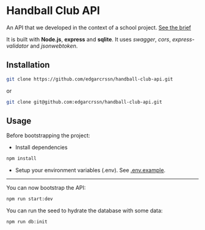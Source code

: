 # Handball Club API

An API that we developed in the context of a school project. [See the brief](brief-hcc.pdf)

It is built with **Node.js**, **express** and **sqlite**. It uses *swagger*, *cors*, *express-validator* and *jsonwebtoken*.

## Installation

```zsh
git clone https://github.com/edgarcrssn/handball-club-api.git
```
or
```zsh
git clone git@github.com:edgarcrssn/handball-club-api.git
```

## Usage

Before bootstrapping the project:

- Install dependencies
```zsh
npm install
```
- Setup your environment variables (.env). See [.env.example](.env.example).

---

You can now bootstrap the API:
```zsh
npm run start:dev
```

You can run the seed to hydrate the database with some data:
```zsh
npm run db:init
```